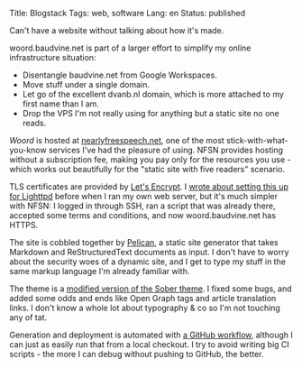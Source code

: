 Title: Blogstack
Tags: web, software
Lang: en
Status: published

Can't have a website without talking about how it's made.

woord.baudvine.net is part of a larger effort to simplify my online
infrastructure situation:

- Disentangle baudvine.net from Google Workspaces.
- Move stuff under a single domain.
- Let go of the excellent dvanb.nl domain, which is more attached to my first
  name than I am.
- Drop the VPS I'm not really using for anything but a static site no one reads.

*Woord* is hosted at [nearlyfreespeech.net](https://www.nearlyfreespeech.net/),
one of the most stick-with-what-you-know services I've had the pleasure of
using. NFSN provides hosting without a subscription fee, making you pay only for
the resources you use - which works out beautifully for the "static site with
five readers" scenario.

TLS certificates are provided by [Let's Encrypt](https://letsencrypt.org/). I
[wrote about setting this up for Lighttpd]({filename}lighty-certbot.md) before
when I ran my own web server, but it's much simpler with NFSN: I logged in
through SSH, ran a script that was already there, accepted some terms and
conditions, and now woord.baudvine.net has HTTPS.

The site is cobbled together by [Pelican](http://docs.getpelican.com/), a static
site generator that takes Markdown and ReStructuredText documents as input. I
don't have to worry about the security woes of a dynamic site, and I get to type
my stuff in the same markup language I'm already familiar with.

The theme is a [modified version of the Sober
theme](https://github.com/barometz/pelican-sober). I fixed some bugs, and added
some odds and ends like Open Graph tags and article translation links. I don't
know a whole lot about typography & co so I'm not touching any of tat.

Generation and deployment is automated with [a GitHub
workflow](https://github.com/barometz/woord.baudvine.net/blob/main/.github/workflows/publish.yml),
although I can just as easily run that from a local checkout. I try to avoid
writing big CI scripts - the more I can debug without pushing to GitHub, the
better.